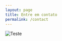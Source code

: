 ```yaml
---
layout: page
title: Entre em contato
permalink: /contact
---
```


![Teste](https://via.placeholder.com/150)